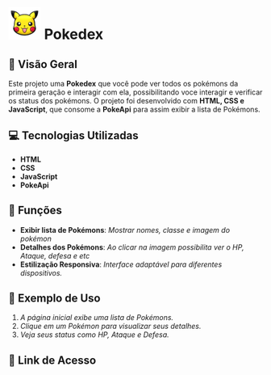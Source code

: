 # ![alt text](image.png) Pokedex

## 📖 Visão Geral
Este projeto uma **Pokedex** que você pode ver todos os pokémons da primeira geração e interagir com ela, possibilitando voce interagir e verificar os status dos pokémons. O projeto foi desenvolvido com **HTML, CSS e JavaScript**, que consome a **PokeApi** para assim exibir a lista de Pokémons.

## 💻 Tecnologias Utilizadas
- **HTML** 
- **CSS**
- **JavaScript**
- **PokeApi**

## 📄 Funções
- **Exibir lista de Pokémons**: *Mostrar nomes, classe e imagem do pokémon*
- **Detalhes dos Pokémons**: *Ao clicar na imagem possibilita ver o HP, Ataque, defesa e etc*
- **Estilização Responsiva**: *Interface adaptável para diferentes dispositivos.*  

## 📌 Exemplo de Uso
1. *A página inicial exibe uma lista de Pokémons.*
2. *Clique em um Pokémon para visualizar seus detalhes.*
3. *Veja seus status como HP, Ataque e Defesa.*

## 🔗 Link de Acesso
### 